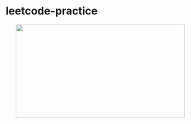 # leetcode-practice

<div id="header" align="center">
  <img src="https://media2.giphy.com/media/ZVik7pBtu9dNS/giphy.gif?cid=ecf05e475xojsbbwnpcujz5sdmp6ynhueyqc3nyt229gvskn&ep=v1_gifs_related&rid=giphy.gif&ct=g" width="450" height="250"/>
</div>
